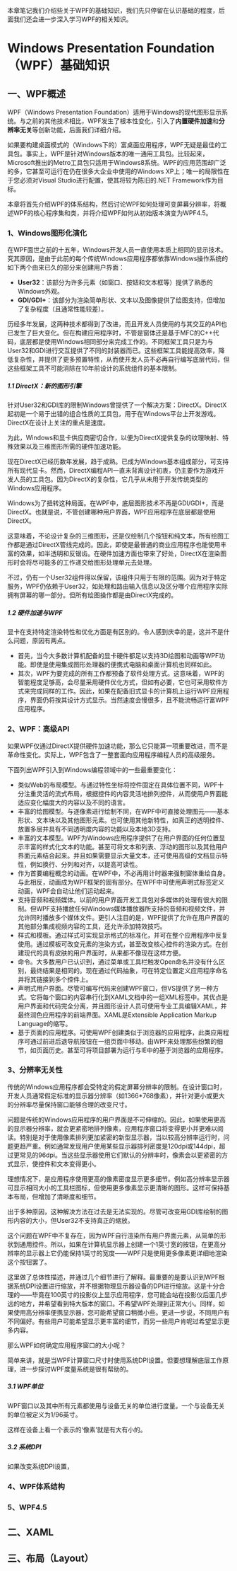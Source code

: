 本章笔记我们介绍些关于WPF的基础知识，我们先只停留在认识基础的程度，后面我们还会进一步深入学习WPF的相关知识。

# Windows Presentation Foundation（WPF）基础知识 #

## 一、WPF概述 ##

WPF（Windows Presentation Foundation）适用于Windows的现代图形显示系统。与之前的其他技术相比，WPF发生了根本性变化，引入了**内置硬件加速**和**分辨率无关**等创新功能，后面我们详细介绍。

如果要构建桌面模式的（Windows下的）富桌面应用程序，WPF无疑是最佳的工具包。事实上，WPF是针对Windows版本的唯一通用工具包。比较起来，Microsoft推出的Metro工具包只适用于Windows8系统。WPF的应用范围却广泛的多，它甚至可运行在仍在很多大企业中使用的Windows XP上；唯一的局限性在于您必须对Visual Studio进行配置，使其将较为陈旧的.NET Framework作为目标。

本章将首先介绍WPF的体系结构，然后讨论WPF如何处理可变屏幕分辨率，将概述WPF的核心程序集和类，并将介绍WPF如何从初始版本演变为WPF4.5。

### 1、Windows图形化演化

在WPF面世之前的十五年，Windows开发人员一直使用本质上相同的显示技术。究其原因，是由于此前的每个传统Windows应用程序都依靠Windows操作系统的如下两个由来已久的部分来创建用户界面：

* **User32**：该部分为许多元素（如窗口、按钮和文本框等）提供了熟悉的Windows外观。
* **GDI/GDI+**：该部分为渲染简单形状、文本以及图像提供了绘图支持，但增加了复杂程度（且通常性能较差）。

历经多年发展，这两种技术都得到了改进，而且开发人员使用的与其交互的API也已发生了巨大变化。但在构建应用程序时，不管是窗体还是基于MFC的C++代码，底层都是使用Windows相同部分来完成工作的。不同框架工具只是为与User32和GDI进行交互提供了不同的封装器而已。这些框架工具能提高效率，降低复杂性，并提供了更多预置特性，从而使开发人员不必再自行编写底层代码，但这些框架工具不可能消除在10年前设计的系统组件的基本限制。

##### 1.1 DirectX：新的图形引擎

针对User32和GDI库的限制Windows曾提供了一个解决方案：DirectX。DirectX起初是一个易于出错的组合性质的工具包，用于在Windows平台上开发游戏。DirectX在设计上关注的重点是速度。

为此，Windows和显卡供应商密切合作，以便为DirectX提供复杂的纹理映射、特殊效果以及三维图形所需的硬件加速功能。

现在DirectX已经历数年发展，趋于成熟。已成为Windows基本组成部分，可支持所有现代显卡。然而，DirectX编程API一直未背离设计初衷，仍主要作为游戏开发人员的工具包。因为DirectX的复杂性，它几乎从未用于开发传统类型的Windows应用程序。

Windows为了扭转这种局面。在WPF中，底层图形技术不再是GDI/GDI+，而是DirectX。也就是说，不管创建哪种用户界面，WPF应用程序在底层都是使用DirectX。

这意味着，不论设计复杂的三维图形，还是仅绘制几个按钮和纯文本，所有绘图工作都是通过DirectX管线完成的。因此，即使是最普通的商业应用程序也能使用丰富的效果，如半透明和反锯齿。在硬件加速方面也带来了好处，DirectX在渲染图形时会将尽可能多的工作递交给图形处理单元去处理。

不过，仍有一个User32组件得以保留，该组件只用于有限的范围。因为对于特定服务，WPF仍依赖于User32，如处理和路由输入信息以及区分哪个应用程序实际拥有屏幕的哪一部分。但所有绘图操作都是由DirectX完成的。

##### 1.2 硬件加速与WPF

显卡在支持特定渲染特性和优化方面是有区别的。令人感到庆幸的是，这并不是什么问题，原因有两点。

* 首先，当今大多数计算机配备的显卡硬件都足以支持3D绘图和动画等WPF功能。即使是使用集成图形处理器的便携式电脑和桌面计算机也同样如此。
* 其次，WPF为要完成的所有工作都预备了软件处理方式。这意味着，WPF的智能程度足够高，会尽量采用硬件优化方式，但如有必要，它也可采用软件方式来完成同样的工作。因此，如果在配备旧式显卡的计算机上运行WPF应用程序，界面仍将按其设计方式显示。当然速度会慢很多，且不能流畅运行富WPF应用程序。

### 2、WPF：高级API

如果WPF仅通过DirectX提供硬件加速功能，那么它只能算一项重要改进，而不是革命性变化。实际上，WPF包含了一整套面向应用程序编程人员的高级服务。

下面列出WPF引入到Windows编程领域中的一些最重要变化：

* 类似Web的布局模型。与通过特性坐标将控件固定在具体位置不同，WPF十分注重灵活的流式布局，根据控件的内容灵活地排列控件，从而使用户界面能适应变化幅度大的内容以及不同的语言。
* 丰富的绘图模型。与逐像素进行绘制不同，在WPF中可直接处理图元——基本形状、文本块以及其他图形元素。也可使用其他新特性，如真正的透明控件、放置多层并具有不同透明度内容的功能以及本地3D支持。
* 丰富的文本模型。WPF为Windows应用程序提供了在用户界面的任何位置显示丰富的样式化文本的功能。甚至可将文本和列表、浮动的图形以及其他用户界面元素结合起来。并且如果需要显示大量文本，还可使用高级的文档显示特性，例如换行、分列和对齐，以提高可读性。
* 作为首要编程概念的动画。在WPF中，不必再用计时器来强制窗体重绘自身。与此相反，动画成为WPF框架的固有部分。在WPF中可使用声明式标签定义动画，WPF会自动让他们运动起来。
* 支持音频和视频媒体。以前的用户界面开发工具包对多媒体的处理有很大的限制。但WPF支持播放任何Windows媒体播放器所支持的音频和视频文件，并允许同时播放多个媒体文件。更引人注目的是，WPF提供了允许在用户界面的其他部分集成视频内容的工具，还允许添加特效技巧。
* 样式和模板。通过样式可实现显示格式的标准化，并可在整个应用程序中反复使用。通过模板可改变元素的渲染方式，甚至改变核心控件的渲染方式。在创建现代的具有皮肤的用户界面时，从来都不像现在这样方便。
* 命令。大多数用户已认识到，通过菜单或工具栏触发Open命名并没有什么区别，最终结果是相同的。现在通过代码抽象，可在特定位置定义应用程序命名并将其链接到多个控件上。
* 声明式用户界面。尽管可编写代码来创建WPF窗口，但VS提供了另一种方式。它将每个窗口的内容串行化到XAML文档中的一组XML标签中。其优点是用户界面和代码完全分离，并且图形设计人员可使用专业工具编辑XAML，并最终润色应用程序的前端界面。XAML是Extensible Application Markup Language的缩写。
* 基于页面的应用程序。可使用WPF创建类似于浏览器的应用程序，此类应用程序可通过前进后退导航按钮在一组页面中移动。由WPF来处理那些纷繁的细节，如页面历史。甚至可将项目部署为运行与IE中的基于浏览器的应用程序。

### 3、分辨率无关性

传统的Windows应用程序都会受特定的假定屏幕分辨率的限制。在设计窗口时，开发人员通常假定标准的显示器分辨率（如1366*768像素），并针对更小或更大的分辨率尽量保持窗口能够合理的改变尺寸。

问题是传统的Windows应用程序的用户界面是不可伸缩的。因此，如果使用更高的显示器分辨率，就会更紧密地排列像素，应用程序窗口将变得更小并更难以阅读。特别是对于使用像素排列更加紧密的新型显示器，当以较高分辨率运行时，问题更趋严重。例如通常发现用户使用某些显示器排列密度是120dpi或144dpi，超过更常见的96dpi。当这些显示器使用它们默认的分辨率时，像素会以更紧密的方式显示，使控件和文本变得更小。

理想情况下，是应用程序使用更高的像素密度显示更多细节。例如高分辨率显示器可显示相同大小的工具栏图标，但使用更多像素显示更清晰的图形。这样可保持基本布局，但增加了清晰度和细节。

出于多种原因，这种解决方法在过去是无法实现的。尽管可改变用GDI库绘制的图形内容的大小，但User32不支持真正的缩放。

这个问题在WPF中不复存在，因为WPF自行渲染所有用户界面元素，从简单的形状到通用控件。所以，如果在计算机显示器上创建一个1英寸宽的按钮，在更高分辨率的显示器上它仍能保持1英寸的宽度——WPF只是使用更多像素更详细地渲染这个按钮罢了。

这里做了总体性描述，并通过几个细节进行了解释。最重要的是要认识到WPF根据系统DPI设置进行缩放，并不根据物理显示器设备的DPI进行缩放。这是十分合理的——毕竟在100英寸的投影仪上显示应用程序，您可能会站在投影仪后面几步远的地方，并希望看到特大版本的窗口。不希望WPF处理到正常大小。同样，如果使用高分辨率便携显示器，您可能希望窗口稍微小些。更进一步说，不同用户有不同偏好。有些用户可能希望显示更丰富的细节，而另一些用户肯呢过希望显示更多内容。

那么WPF如何确定应用程序窗口的大小呢？

简单来讲，就是当WPF计算窗口尺寸时使用系统DPI设置。但要想理解底层工作原理，进一步探讨WPF度量系统是很有帮助的。

##### 3.1 WPF单位

WPF窗口以及其中所有元素都使用与设备无关的单位进行度量。一个与设备无关的单位被定义为1/96英寸。

这样在设备上看一个表示的‘像素’就是有大有小的。

##### 3.2 系统DPI

如果改变系统DPI设置，

### 4、WPF体系结构

### 5、WPF4.5

## 二、XAML ##

## 三、布局（Layout） ##

